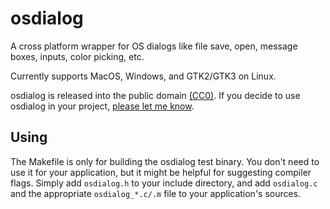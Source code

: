 # osdialog

A cross platform wrapper for OS dialogs like file save, open, message boxes, inputs, color picking, etc.

Currently supports MacOS, Windows, and GTK2/GTK3 on Linux.

osdialog is released into the public domain [(CC0)](LICENSE.txt).
If you decide to use osdialog in your project, [please let me know](https://github.com/AndrewBelt/osdialog/issues/9).

## Using

The Makefile is only for building the osdialog test binary.
You don't need to use it for your application, but it might be helpful for suggesting compiler flags.
Simply add `osdialog.h` to your include directory, and add `osdialog.c` and the appropriate `osdialog_*.c/.m` file to your application's sources.
